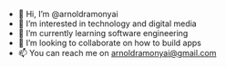 - 👋 Hi, I’m @arnoldramonyai
- 👀 I’m interested in technology and digital media
- 🌱 I’m currently learning software engineering
- 💞️ I’m looking to collaborate on how to build apps
- 📫 You can reach me on arnoldramonyai@gmail.com

<!---
arnoldramonyai/arnoldramonyai is a ✨ special ✨ repository because its `README.md` (this file) appears on your GitHub profile.
You can click the Preview link to take a look at your changes.
--->
